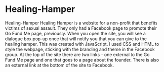 # Healing-Hamper
Healing-Hamper
Healing Hamper is a website for a non-profit that benefits victims of sexual assault. They only had a Facebook page to promote their Go Fund Me page, previously. When you open the site, you will see a dialogue box pop-up once that will notify you that you can give to the healing hamper. This was created with JavaScript. I used CSS and HTML to style the webpage, sticking with the branding and theme in the Facebook group. At the top of the site there are two links - one external to the Go Fund Me page and one that goes to a page about the founder. There is also an external link at the bottom of the site to Facebook. 
